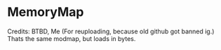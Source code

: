 # MemoryMap
Credits: BTBD, Me (For reuploading, because old github got banned ig.)
Thats the same modmap, but loads in bytes.
